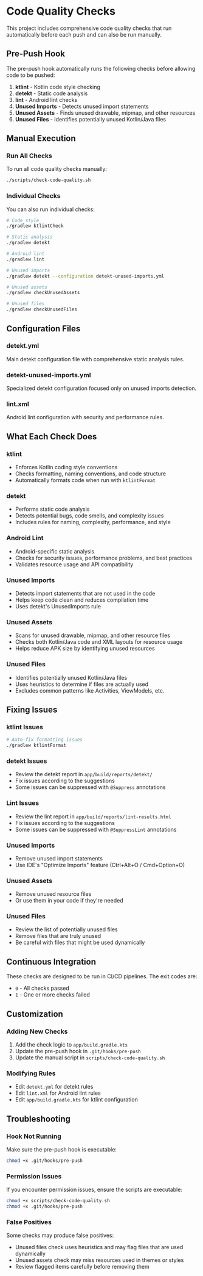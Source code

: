 # Code Quality Checks

This project includes comprehensive code quality checks that run automatically before each push and can also be run manually.

## Pre-Push Hook

The pre-push hook automatically runs the following checks before allowing code to be pushed:

1. **ktlint** - Kotlin code style checking
2. **detekt** - Static code analysis
3. **lint** - Android lint checks
4. **Unused Imports** - Detects unused import statements
5. **Unused Assets** - Finds unused drawable, mipmap, and other resources
6. **Unused Files** - Identifies potentially unused Kotlin/Java files

## Manual Execution

### Run All Checks

To run all code quality checks manually:

```bash
./scripts/check-code-quality.sh
```

### Individual Checks

You can also run individual checks:

```bash
# Code style
./gradlew ktlintCheck

# Static analysis
./gradlew detekt

# Android lint
./gradlew lint

# Unused imports
./gradlew detekt --configuration detekt-unused-imports.yml

# Unused assets
./gradlew checkUnusedAssets

# Unused files
./gradlew checkUnusedFiles
```

## Configuration Files

### detekt.yml
Main detekt configuration file with comprehensive static analysis rules.

### detekt-unused-imports.yml
Specialized detekt configuration focused only on unused imports detection.

### lint.xml
Android lint configuration with security and performance rules.

## What Each Check Does

### ktlint
- Enforces Kotlin coding style conventions
- Checks formatting, naming conventions, and code structure
- Automatically formats code when run with `ktlintFormat`

### detekt
- Performs static code analysis
- Detects potential bugs, code smells, and complexity issues
- Includes rules for naming, complexity, performance, and style

### Android Lint
- Android-specific static analysis
- Checks for security issues, performance problems, and best practices
- Validates resource usage and API compatibility

### Unused Imports
- Detects import statements that are not used in the code
- Helps keep code clean and reduces compilation time
- Uses detekt's UnusedImports rule

### Unused Assets
- Scans for unused drawable, mipmap, and other resource files
- Checks both Kotlin/Java code and XML layouts for resource usage
- Helps reduce APK size by identifying unused resources

### Unused Files
- Identifies potentially unused Kotlin/Java files
- Uses heuristics to determine if files are actually used
- Excludes common patterns like Activities, ViewModels, etc.

## Fixing Issues

### ktlint Issues
```bash
# Auto-fix formatting issues
./gradlew ktlintFormat
```

### detekt Issues
- Review the detekt report in `app/build/reports/detekt/`
- Fix issues according to the suggestions
- Some issues can be suppressed with `@Suppress` annotations

### Lint Issues
- Review the lint report in `app/build/reports/lint-results.html`
- Fix issues according to the suggestions
- Some issues can be suppressed with `@SuppressLint` annotations

### Unused Imports
- Remove unused import statements
- Use IDE's "Optimize Imports" feature (Ctrl+Alt+O / Cmd+Option+O)

### Unused Assets
- Remove unused resource files
- Or use them in your code if they're needed

### Unused Files
- Review the list of potentially unused files
- Remove files that are truly unused
- Be careful with files that might be used dynamically

## Continuous Integration

These checks are designed to be run in CI/CD pipelines. The exit codes are:
- `0` - All checks passed
- `1` - One or more checks failed

## Customization

### Adding New Checks
1. Add the check logic to `app/build.gradle.kts`
2. Update the pre-push hook in `.git/hooks/pre-push`
3. Update the manual script in `scripts/check-code-quality.sh`

### Modifying Rules
- Edit `detekt.yml` for detekt rules
- Edit `lint.xml` for Android lint rules
- Edit `app/build.gradle.kts` for ktlint configuration

## Troubleshooting

### Hook Not Running
Make sure the pre-push hook is executable:
```bash
chmod +x .git/hooks/pre-push
```

### Permission Issues
If you encounter permission issues, ensure the scripts are executable:
```bash
chmod +x scripts/check-code-quality.sh
chmod +x .git/hooks/pre-push
```

### False Positives
Some checks may produce false positives:
- Unused files check uses heuristics and may flag files that are used dynamically
- Unused assets check may miss resources used in themes or styles
- Review flagged items carefully before removing them 